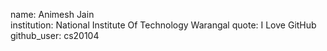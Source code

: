 name: Animesh Jain  
institution: National Institute Of Technology Warangal
quote: I Love GitHub
github_user: cs20104
